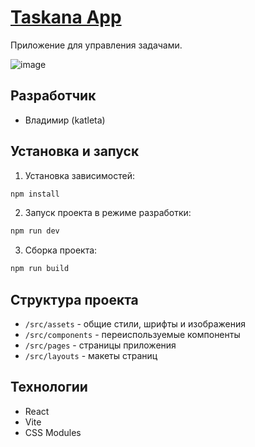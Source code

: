 # [Taskana App](https://taskana-app1.vercel.app/)

Приложение для управления задачами.

![image](https://github.com/user-attachments/assets/ef2cdd00-b070-4f09-b209-3d7082a119de)

## Разработчик

- Владимир (katleta)

## Установка и запуск

1. Установка зависимостей:
```bash
npm install
```

2. Запуск проекта в режиме разработки:
```bash
npm run dev
```

3. Сборка проекта:
```bash
npm run build
```

## Структура проекта

- `/src/assets` - общие стили, шрифты и изображения
- `/src/components` - переиспользуемые компоненты
- `/src/pages` - страницы приложения
- `/src/layouts` - макеты страниц

## Технологии

- React
- Vite
- CSS Modules
